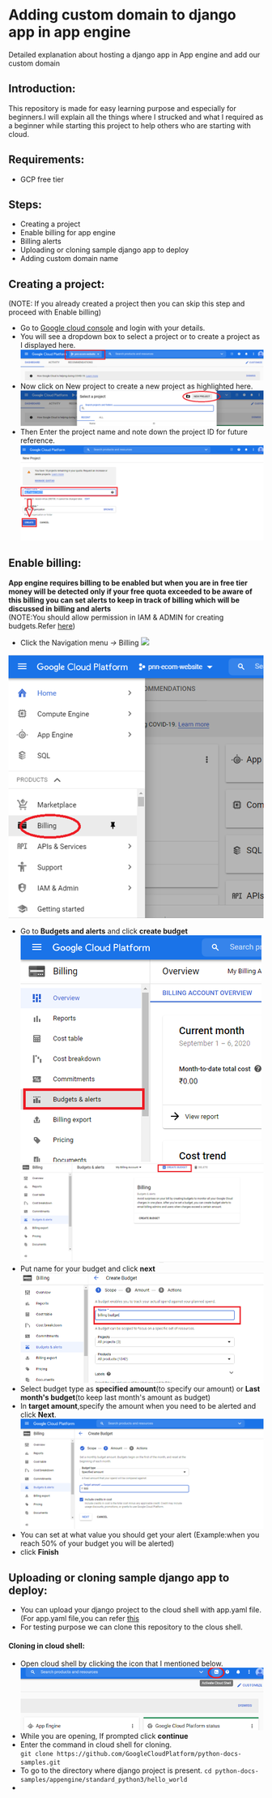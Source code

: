 # Adding custom domain to django app in app engine
Detailed explanation about hosting a django app in App engine and add our custom domain
## Introduction:
This repository is made for easy learning purpose and especially for beginners.I will explain all the things where I strucked and what I required as a beginner while starting this project to help others who are starting with cloud.

## Requirements:
* GCP free tier
## Steps:
* Creating a project
* Enable billing for app engine
* Billing alerts
* Uploading or cloning sample django app to deploy
* Adding custom domain name
## Creating a project:
(NOTE: If you already created a project then you can skip this step and proceed with Enable billing)
* Go to [Google cloud console](https://console.cloud.google.com/projectcreate?_ga=2.124891343.471773399.1599312544-457839113.1597670267&_gac=1.123082233.1598172063.Cj0KCQjwp4j6BRCRARIsAGq4yMFryeAdJS_0RyOfVJQgKKPqPdrBK7BcBhCXfKS_EyCtog2s5d-ihrsaAnxfEALw_wcB) and login with your details.
* You will see a dropdown box to select a project or to create a project as I displayed here.
![](CloudImages/SelectProject.png)
* Now click on New project to create a new project as highlighted here.
![](CloudImages/NewProject.png )
* Then Enter the project name and note down the project ID for future reference.
![Creating a project](CloudImages/CreateProject.png )
## Enable billing:
**App engine requires billing to be enabled but when you are in free tier money will be detected only if your free quota exceeded to be aware of this billing you can set alerts to keep in track of billing which will be discussed in billing and alerts**<br />
(NOTE:You should allow permission in IAM & ADMIN for creating budgets.Refer [here](https://cloud.google.com/billing/docs/how-to/budgets#create-budget))
* Click the Navigation menu *->* Billing
![](CloudImages/Navigation.png )

![Billing](CloudImages/Billing.png )
* Go to **Budgets and alerts** and click **create budget**
![alerts](CloudImages/Billing&alerts.png )
![Billing](CloudImages/createbilling.png )
* Put name for your budget and click **next**
![Billing](CloudImages/billingName.png )
* Select budget type as **specified amount**(to specify our amount) or **Last month's budget**(to keep last month's amount as budget)
* In **target amount**,specify the amount when you need to be alerted and click **Next**.
![Billing](CloudImages/targetamount.png )
* You can set at what value you should get your alert (Example:when you reach 50% of your budget you will be alerted)
* click **Finish**
## Uploading or cloning sample django app to deploy:
* You can upload your django project to the cloud shell with app.yaml file.(For app.yaml file,you can refer [this](https://cloud.google.com/appengine/docs/standard/go/config/appref)
* For testing purpose we can clone this repository to the clous shell.
#### Cloning in cloud shell:
* Open cloud shell by clicking the icon that I mentioned below.
![](CloudImages/activateshell.png )
* While you are opening, If prompted click **continue**
* Enter the command in cloud shell for cloning.<br />
    `git clone https://github.com/GoogleCloudPlatform/python-docs-samples.git`
* To go to the directory where django project is present.
    `cd python-docs-samples/appengine/standard_python3/hello_world`
* 

